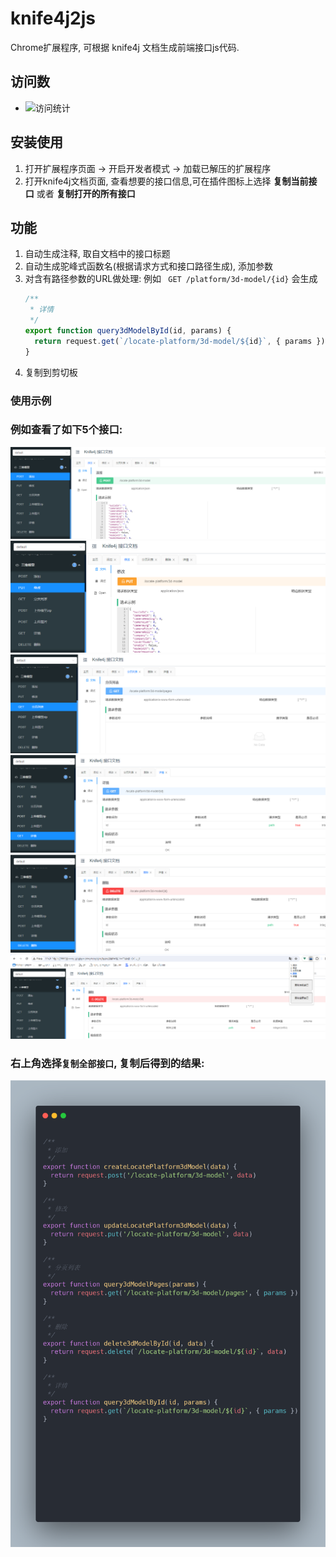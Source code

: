 # knife4j2js
Chrome扩展程序, 可根据 knife4j 文档生成前端接口js代码.  
## 访问数  
- ![访问统计](https://count.getloli.com/@wyl-x-knife4j2js?theme=capoo-2)


## 安装使用
1. 打开扩展程序页面 -> 开启开发者模式 -> 加载已解压的扩展程序
2. 打开knife4j文档页面, 查看想要的接口信息,可在插件图标上选择 **复制当前接口** 或者 **复制打开的所有接口**


## 功能
1. 自动生成注释, 取自文档中的接口标题
2. 自动生成驼峰式函数名(根据请求方式和接口路径生成), 添加参数
3. 对含有路径参数的URL做处理: 例如 ` GET /platform/3d-model/{id}` 会生成 
    ```javascript
    /**
     * 详情
     */
    export function query3dModelById(id, params) {
      return request.get(`/locate-platform/3d-model/${id}`, { params })
    }
    
    ```
4. 复制到剪切板

### 使用示例
### 例如查看了如下5个接口:
![示例图片](./images/e1.png)
![示例图片](./images/e2.png)
![示例图片](./images/e3.png)
![示例图片](./images/e4.png)
![示例图片](./images/e5.png)
![示例图片](./images/e6.png)


### 右上角选择`复制全部接口`, 复制后得到的结果:
![示例图片](./images/carbon.png)


